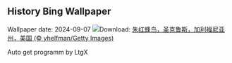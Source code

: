 ## History Bing Wallpaper
Wallpaper date: 2024-09-07
![](https://www.bing.com/th?id=OHR.SantaCruzHummer_ZH-CN5448262039_UHD.jpg&w=1000)Download: [朱红蜂鸟，圣克鲁斯，加利福尼亚州，美国 (© yhelfman/Getty Images)](https://www.bing.com/th?id=OHR.SantaCruzHummer_ZH-CN5448262039_UHD.jpg)

Auto get programm by LtgX
